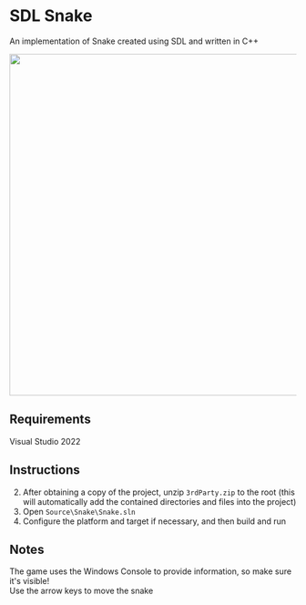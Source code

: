 SDL Snake
=========
An implementation of Snake created using SDL and written in C++

<p align="center">
  <img src="https://user-images.githubusercontent.com/109433880/213304245-1e817a68-3eed-4480-be5c-390a8668ac7f.png" width="600"/>
</p>

Requirements
------------
Visual Studio 2022

Instructions
------------
2. After obtaining a copy of the project, unzip `3rdParty.zip` to the root (this will automatically add the contained directories and files into the project)
3. Open `Source\Snake\Snake.sln`
4. Configure the platform and target if necessary, and then build and run

Notes
-----
The game uses the Windows Console to provide information, so make sure it's visible!  
Use the arrow keys to move the snake
